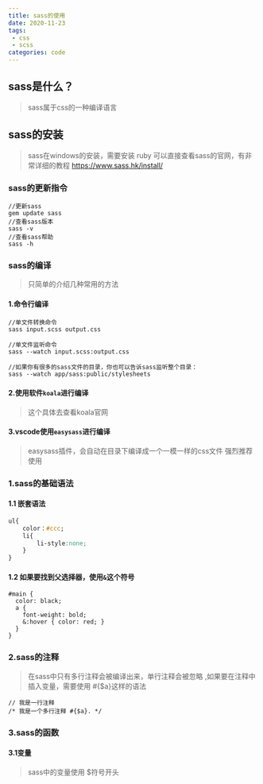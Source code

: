 ```yaml
---
title: sass的使用
date: 2020-11-23
tags:
 - css
 - scss
categories: code
---
```



## sass是什么？
> sass属于css的一种编译语言



## sass的安装
> sass在windows的安装，需要安装 ruby 
可以直接查看sass的官网，有非常详细的教程
https://www.sass.hk/install/


### sass的更新指令
```
//更新sass
gem update sass
//查看sass版本
sass -v
//查看sass帮助
sass -h
```

### sass的编译
> 只简单的介绍几种常用的方法

#### 1.命令行编译
```
//单文件转换命令
sass input.scss output.css

//单文件监听命令
sass --watch input.scss:output.css

//如果你有很多的sass文件的目录，你也可以告诉sass监听整个目录：
sass --watch app/sass:public/stylesheets
```

#### 2.使用软件`koala`进行编译
> 这个具体去查看koala官网


#### 3.vscode使用`easysass`进行编译
> easysass插件，会自动在目录下编译成一个一模一样的css文件 强烈推荐使用


### 1.sass的基础语法
#### 1.1 嵌套语法

```CSS
ul{
	color：#ccc;
	li{
		li-style:none;
	}
}
```

#### 1.2 如果要找到父选择器，使用`&`这个符号

```
#main {
  color: black;
  a {
    font-weight: bold;
    &:hover { color: red; }
  }
}
```
### 2.sass的注释
> 在sass中只有多行注释会被编译出来，单行注释会被忽略 ,如果要在注释中插入变量，需要使用 #{$a}这样的语法

```
// 我是一行注释
/* 我是一个多行注释 #{$a}. */
```


### 3.sass的函数
#### 3.1变量
> sass中的变量使用 $符号开头

